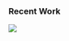### Recent Work

[![](https://toddheasley.github.io/hodinkee.png)](https://toddheasley.github.io/portfolio.html)
